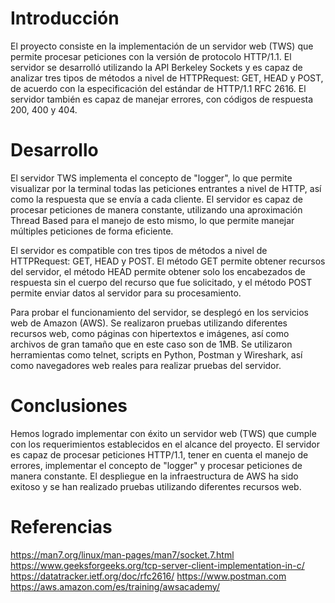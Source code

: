 # Introducción
El proyecto consiste en la implementación de un servidor web (TWS) que permite procesar peticiones con la versión de protocolo HTTP/1.1. El servidor se desarrolló utilizando la API Berkeley Sockets y es capaz de analizar tres tipos de métodos a nivel de HTTPRequest: GET, HEAD y POST, de acuerdo con la especificación del estándar de HTTP/1.1 RFC 2616. El servidor también es capaz de manejar errores, con códigos de respuesta 200, 400 y 404.

# Desarrollo
El servidor TWS implementa el concepto de "logger", lo que permite visualizar por la terminal todas las peticiones entrantes a nivel de HTTP, así como la respuesta que se envía a cada cliente. El servidor es capaz de procesar peticiones de manera constante, utilizando una aproximación Thread Based para el manejo de esto mismo, lo que permite manejar múltiples peticiones de forma eficiente.

El servidor es compatible con tres tipos de métodos a nivel de HTTPRequest: GET, HEAD y POST. El método GET permite obtener recursos del servidor, el método HEAD permite obtener solo los encabezados de respuesta sin el cuerpo del recurso que fue solicitado, y el método POST permite enviar datos al servidor para su procesamiento.

Para probar el funcionamiento del servidor, se desplegó en los servicios web de Amazon (AWS). Se realizaron pruebas utilizando diferentes recursos web, como páginas con hipertextos e imágenes, así como archivos de gran tamaño que en este caso son de 1MB. Se utilizaron herramientas como telnet, scripts en Python, Postman y Wireshark, así como navegadores web reales para realizar pruebas del servidor.

# Conclusiones
Hemos logrado implementar con éxito un servidor web (TWS) que cumple con los requerimientos establecidos en el alcance del proyecto. El servidor es capaz de procesar peticiones HTTP/1.1, tener en cuenta el manejo de errores, implementar el concepto de "logger" y procesar peticiones de manera constante. El despliegue en la infraestructura de AWS ha sido exitoso y se han realizado pruebas utilizando diferentes recursos web.

# Referencias
https://man7.org/linux/man-pages/man7/socket.7.html
https://www.geeksforgeeks.org/tcp-server-client-implementation-in-c/
https://datatracker.ietf.org/doc/rfc2616/
https://www.postman.com
https://aws.amazon.com/es/training/awsacademy/
